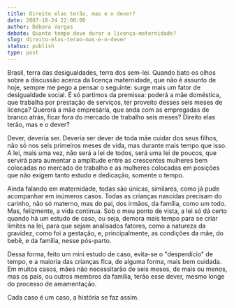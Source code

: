 ```yaml
---
title: Direito elas terão, mas e o dever?
date: 2007-10-24 22:00:00
author: Débora Vargas
debate: Quanto tempo deve durar a licença-maternidade?
slug: direito-elas-terao-mas-e-o-dever
status: publish 
type: post
---
```


Brasil, terra das desigualdades, terra dos sem-lei. Quando bato os olhos sobre a discussão acerca da licença maternidade, que não é assunto de hoje, sempre me pego a pensar o seguinte: surge mais um fator de desigualdade social. É só partimos da premissa: poderá a mãe doméstica, que trabalha por prestação de serviços, ter proveito desses seis meses de licença? Quererá a mãe empresária, que anda com as empregadas de branco atrás, ficar fora do mercado de trabalho seis meses? Direito elas terão, mas e o dever?   

 Dever, deveria ser. Deveria ser dever de toda mãe cuidar dos seus filhos, não só nos seis primeiros meses de vida, mas durante mais tempo que isso. A lei, mais uma vez, não será a lei de todos, será uma lei de poucos, que servirá para aumentar a amplitude entre as crescentes mulheres bem colocadas no mercado de trabalho e as mulheres colocadas em posições que não exigem tanto estudo e dedicação, somente o tempo.  

 Ainda falando em maternidade, todas são únicas, similares, como já pude acompanhar em inúmeros casos. Todas as crianças nascidas precisam do carinho, não só materno, mas do pai, dos irmãos, da família, como um todo. Mas, felizmente, a vida continua. Sob o meu ponto de vista, a lei só dá certo quando há um estudo de caso, ou seja, demora mais tempo para se criar limites na lei, para que sejam analisados fatores, como a natureza da gravidez, como foi a gestação, e, principalmente, as condições da mãe, do bebê, e da família, nesse pós-parto.   

Dessa forma, feito um mini estudo de caso, evita-se o "desperdício" de tempo, e a maioria das crianças fica, de alguma forma, mais bem cuidada. Em muitos casos, mães não necessitarão de seis meses, de mais ou menos, mas os pais, ou outros membros da família, terão esse dever, mesmo longe do processo de amamentação.  

Cada caso é um caso, a história se faz assim.  

